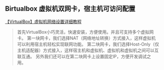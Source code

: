 ## Birtualbox 虚拟机双网卡，宿主机可访问配置

[【VirtualBox】虚拟机网络设置详细教程](https://developer.aliyun.com/article/149551)
> 首先VirtualBox小巧灵活，快速安装，方便使用。并且可支持多个虚拟网卡。
> 第一块网卡，我们选择NAT（网络地址转换）方式接入，这样虚拟机可以利用宿主机轻松实现联网功能。
> 第二块网卡，我们选择Host-Only（仅主机适配器）方式接入，这样宿主机和虚拟机、虚拟机和虚拟机之间可以互联互通。
> 另外我们还可以在第二块网卡上设置固定IP，方便开发调试之用。